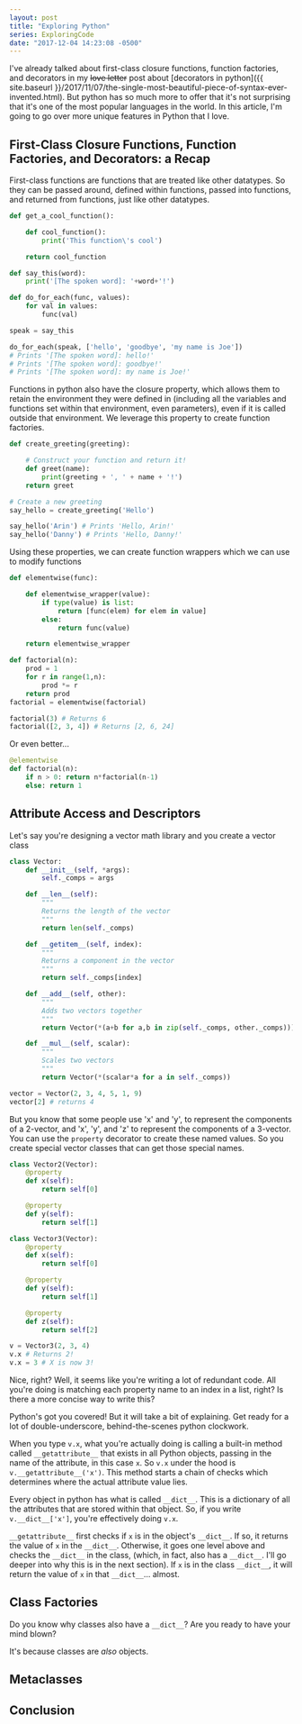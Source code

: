 ```yaml
---
layout: post
title: "Exploring Python"
series: ExploringCode
date: "2017-12-04 14:23:08 -0500"
---
```


I've already talked about first-class closure functions, function factories, and decorators in my ~~love letter~~ post about [decorators in python]({{ site.baseurl }}/2017/11/07/the-single-most-beautiful-piece-of-syntax-ever-invented.html). But python has so much more to offer that it's not surprising that it's one of the most popular languages in the world. In this article, I'm going to go over more unique features in Python that I love.

## First-Class Closure Functions, Function Factories, and Decorators: a Recap

First-class functions are functions that are treated like other datatypes. So they can be passed around, defined within functions, passed into functions, and returned from functions, just like other datatypes.

```python
def get_a_cool_function():

    def cool_function():
        print('This function\'s cool')

    return cool_function

def say_this(word):
    print('[The spoken word]: '+word+'!')

def do_for_each(func, values):
    for val in values:
        func(val)

speak = say_this

do_for_each(speak, ['hello', 'goodbye', 'my name is Joe'])
# Prints '[The spoken word]: hello!'
# Prints '[The spoken word]: goodbye!'
# Prints '[The spoken word]: my name is Joe!'
```

Functions in python also have the closure property, which allows them to retain the environment they were defined in (including all the variables and functions set within that environment, even parameters), even if it is called outside that environment. We leverage this property to create function factories.

```python
def create_greeting(greeting):

    # Construct your function and return it!
    def greet(name):
        print(greeting + ', ' + name + '!')
    return greet

# Create a new greeting
say_hello = create_greeting('Hello')

say_hello('Arin') # Prints 'Hello, Arin!'
say_hello('Danny') # Prints 'Hello, Danny!'
```

Using these properties, we can create function wrappers which we can use to modify functions

```python
def elementwise(func):

    def elementwise_wrapper(value):
        if type(value) is list:
            return [func(elem) for elem in value]
        else:
            return func(value)

    return elementwise_wrapper

def factorial(n):
    prod = 1
    for r in range(1,n):
        prod *= r
    return prod
factorial = elementwise(factorial)

factorial(3) # Returns 6
factorial([2, 3, 4]) # Returns [2, 6, 24]
```

Or even better...

```python
@elementwise
def factorial(n):
    if n > 0: return n*factorial(n-1)
    else: return 1
```

## Attribute Access and Descriptors

Let's say you're designing a vector math library and you create a vector class

```python
class Vector:
    def __init__(self, *args):
        self._comps = args

    def __len__(self):
        """
        Returns the length of the vector
        """
        return len(self._comps)

    def __getitem__(self, index):
        """
        Returns a component in the vector
        """
        return self._comps[index]

    def __add__(self, other):
        """
        Adds two vectors together
        """
        return Vector(*(a+b for a,b in zip(self._comps, other._comps)))

    def __mul__(self, scalar):
        """
        Scales two vectors
        """
        return Vector(*(scalar*a for a in self._comps))

vector = Vector(2, 3, 4, 5, 1, 9)
vector[2] # returns 4
```

But you know that some people use 'x' and 'y', to represent the components of a 2-vector, and 'x', 'y', and 'z' to represent the components of a 3-vector. You can use the `property` decorator to create these named values. So you create special vector classes that can get those special names.

```python
class Vector2(Vector):
    @property
    def x(self):
        return self[0]

    @property
    def y(self):
        return self[1]

class Vector3(Vector):
    @property
    def x(self):
        return self[0]

    @property
    def y(self):
        return self[1]

    @property
    def z(self):
        return self[2]

v = Vector3(2, 3, 4)
v.x # Returns 2!
v.x = 3 # X is now 3!
```

Nice, right? Well, it seems like you're writing a lot of redundant code. All you're doing is matching each property name to an index in a list, right? Is there a more concise way to write this?

Python's got you covered! But it will take a bit of explaining. Get ready for a lot of double-underscore, behind-the-scenes python clockwork.

When you type `v.x`, what you're actually doing is calling a built-in method called `__getattribute__` that exists in all Python objects, passing in the name of the attribute, in this case `x`. So `v.x` under the hood is `v.__getattribute__('x')`. This method starts a chain of checks which determines where the actual attribute value lies.

Every object in python has what is called `__dict__`. This is a dictionary of all the attributes that are stored within that object. So, if you write `v.__dict__['x']`, you're effectively doing `v.x`.

`__getattribute__` first checks if `x` is in the object's `__dict__`. If so, it returns the value of `x` in the `__dict__`. Otherwise, it goes one level above and checks the `__dict__` in the class, (which, in fact, also has a `__dict__`. I'll go deeper into why this is in the next section). If `x` is in the class `__dict__`, it will return the value of `x` in that `__dict__`... almost.

## Class Factories

Do you know why classes also have a `__dict__`? Are you ready to have your mind blown?

It's because classes are _also_ objects.

## Metaclasses

## Conclusion
